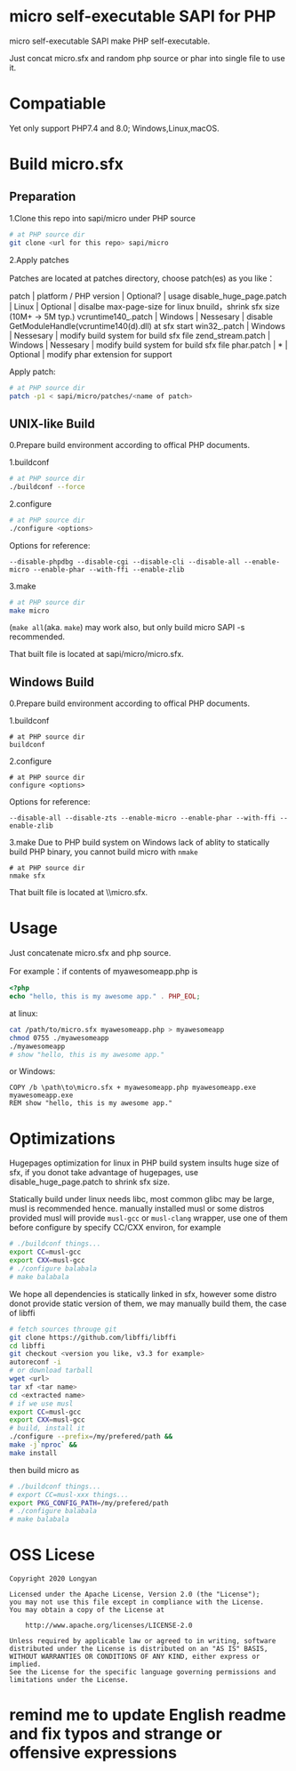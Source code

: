 # micro self-executable SAPI for PHP

micro self-executable SAPI make PHP self-executable.

Just concat micro.sfx and random php source or phar into single file to use it.

# Compatiable

Yet only support PHP7.4 and 8.0; Windows,Linux,macOS.

# Build micro.sfx

## Preparation

1.Clone this repo into sapi/micro under PHP source

```bash
# at PHP source dir
git clone <url for this repo> sapi/micro
```
2.Apply patches

Patches are located at patches directory, choose patch(es) as you like：

patch | platform / PHP version | Optional? | usage
disable_huge_page.patch | Linux | Optional | disalbe max-page-size for linux bnuild，shrink sfx size (10M+ -> 5M typ.)
vcruntime140_<php version>.patch | Windows | Nessesary | disable GetModuleHandle(vcruntime140(d).dll) at sfx start
win32_<php version>.patch | Windows | Nessesary | modify build system for build sfx file
zend_stream.patch | Windows | Nessesary | modify build system for build sfx file
phar.patch | * | Optional | modify phar extension for support

Apply patch:

```bash
# at PHP source dir
patch -p1 < sapi/micro/patches/<name of patch>
```
## UNIX-like Build

0.Prepare build environment according to offical PHP documents.

1.buildconf

```bash
# at PHP source dir
./buildconf --force
```

2.configure
```bash
# at PHP source dir
./configure <options>
```
Options for reference:

`--disable-phpdbg --disable-cgi --disable-cli --disable-all --enable-micro --enable-phar --with-ffi --enable-zlib`

3.make
```bash
# at PHP source dir
make micro
```
(`make all`(aka. `make`) may work also, but only build micro SAPI -s recommended.

That built file is located at sapi/micro/micro.sfx.

## Windows Build

0.Prepare build environment according to offical PHP documents.

1.buildconf

```batch
# at PHP source dir
buildconf
```

2.configure
```batch
# at PHP source dir
configure <options>
```
Options for reference:

`--disable-all --disable-zts --enable-micro --enable-phar --with-ffi --enable-zlib`

3.make
Due to PHP build system on Windows lack of ablity to statically build PHP binary, you cannot build micro with `nmake`
```batch
# at PHP source dir
nmake sfx
```
That built file is located at <arch name like x64>\\<configuration like Release>\\micro.sfx.

# Usage

Just concatenate micro.sfx and php source.

For example：if contents of myawesomeapp.php is
```php
<?php
echo "hello, this is my awesome app." . PHP_EOL;
```
at linux:
```bash
cat /path/to/micro.sfx myawesomeapp.php > myawesomeapp
chmod 0755 ./myawesomeapp
./myawesomeapp
# show "hello, this is my awesome app."
```
or Windows:
```batch
COPY /b \path\to\micro.sfx + myawesomeapp.php myawesomeapp.exe
myawesomeapp.exe
REM show "hello, this is my awesome app."
```
# Optimizations

Hugepages optimization for linux in PHP build system insults huge size of sfx, if you donot take advantage of hugepages, use disable_huge_page.patch to shrink sfx size.

Statically build under linux needs libc, most common glibc may be large, musl is recommended hence. manually installed musl or some distros provided musl will provide `musl-gcc` or `musl-clang` wrapper, use one of them before configure by specify CC/CXX environ, for example
```bash
# ./buildconf things...
export CC=musl-gcc
export CXX=musl-gcc
# ./configure balabala
# make balabala
```
We hope all dependencies is statically linked in sfx, however some distro donot provide static version of them, we may manually build them, the case of libffi
```bash
# fetch sources througe git
git clone https://github.com/libffi/libffi
cd libffi
git checkout <version you like, v3.3 for example>
autoreconf -i
# or download tarball
wget <url>
tar xf <tar name>
cd <extracted name>
# if we use musl
export CC=musl-gcc
export CXX=musl-gcc
# build, install it
./configure --prefix=/my/prefered/path &&
make -j`nproc` &&
make install
```
then build micro as

```bash
# ./buildconf things...
# export CC=musl-xxx things...
export PKG_CONFIG_PATH=/my/prefered/path
# ./configure balabala
# make balabala
```
# OSS Licese

```
Copyright 2020 Longyan

Licensed under the Apache License, Version 2.0 (the "License");
you may not use this file except in compliance with the License.
You may obtain a copy of the License at

    http://www.apache.org/licenses/LICENSE-2.0

Unless required by applicable law or agreed to in writing, software
distributed under the License is distributed on an "AS IS" BASIS,
WITHOUT WARRANTIES OR CONDITIONS OF ANY KIND, either express or implied.
See the License for the specific language governing permissions and
limitations under the License.
```

# remind me to update English readme and fix typos and strange or offensive expressions

